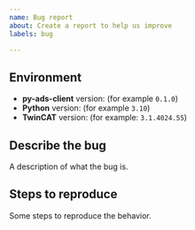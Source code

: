 ```yaml
---
name: Bug report
about: Create a report to help us improve
labels: bug

---
```


## Environment

* **py-ads-client** version: (for example `0.1.0`)
* **Python** version: (for example `3.10`)
* **TwinCAT** version: (for example: `3.1.4024.55`)

## Describe the bug

A description of what the bug is.

## Steps to reproduce

Some steps to reproduce the behavior.

